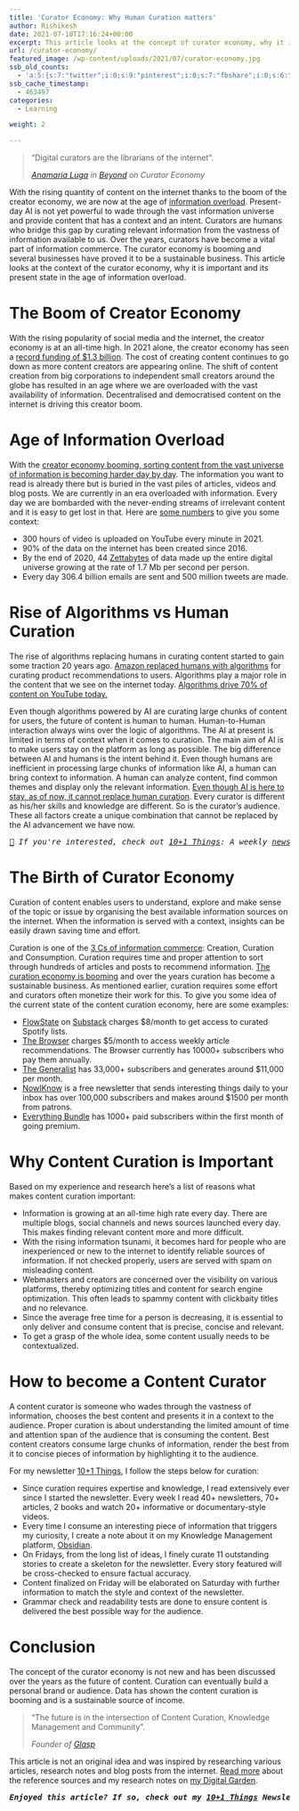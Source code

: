 ```yaml
---
title: 'Curator Economy: Why Human Curation matters'
author: Rishikesh
date: 2021-07-18T17:16:24+00:00
excerpt: This article looks at the concept of curator economy, why it is important and its present state in the age of information overload.
url: /curator-economy/
featured_image: /wp-content/uploads/2021/07/curator-economy.jpg
ssb_old_counts:
  - 'a:5:{s:7:"twitter";i:0;s:9:"pinterest";i:0;s:7:"fbshare";i:0;s:6:"reddit";i:0;s:6:"tumblr";N;}'
ssb_cache_timestamp:
  - 463497
categories:
  - Learning

weight: 2

---
```

<blockquote class="wp-block-quote">
  <p>
    &#8220;Digital curators are the librarians of the internet&#8221;.
  </p>
  
  <cite><a href="https://twitter.com/anamaria_iuga" target="_blank" rel="noreferrer noopener" title="https://twitter.com/anamaria_iuga">Anamaria Luga</a> in <a href="http://beyond.so" target="_blank" rel="noreferrer noopener" title="http://beyond.so">Beyond</a> on Curator Economy</cite>
</blockquote>

<p class="has-drop-cap">
  With the rising quantity of content on the internet thanks to the boom of the creator economy, we are now at the age of <a href="https://en.wikipedia.org/wiki/Information_overload" target="_blank" rel="noreferrer noopener" title="https://en.wikipedia.org/wiki/Information_overload">information overload</a>. Present-day AI is not yet powerful to wade through the vast information universe and provide content that has a context and an intent. Curators are humans who bridge this gap by curating relevant information from the vastness of information available to us. Over the years, curators have become a vital part of information commerce. The curator economy is booming and several businesses have proved it to be a sustainable business. This article looks at the context of the curator economy, why it is important and its present state in the age of information overload.
</p>

# The Boom of Creator Economy

With the rising popularity of social media and the internet, the creator economy is at an all-time high. In 2021 alone, the creator economy has seen a <a href="https://www.cbinsights.com/research/report/what-is-the-creator-economy/" target="_blank" rel="noreferrer noopener" title="https://www.cbinsights.com/research/report/what-is-the-creator-economy/">record funding of $1.3 billion</a>. The cost of creating content continues to go down as more content creators are appearing online. The shift of content creation from big corporations to independent small creators around the globe has resulted in an age where we are overloaded with the vast availability of information. Decentralised and democratised content on the internet is driving this creator boom.

# Age of Information Overload

With the <a href="https://medium.com/@kazuki_sf_/the-rise-of-the-curator-economy-5a40ebfe14d" target="_blank" rel="noreferrer noopener" title="https://medium.com/@kazuki_sf_/the-rise-of-the-curator-economy-5a40ebfe14d">creator economy booming, sorting content from the vast universe of information is becoming harder day by day</a>. The information you want to read is already there but is buried in the vast piles of articles, videos and blog posts. We are currently in an era overloaded with information. Every day we are bombarded with the never-ending streams of irrelevant content and it is easy to get lost in that. Here are <a href="https://techjury.net/blog/how-much-data-is-created-every-day/" target="_blank" rel="noreferrer noopener" title="https://techjury.net/blog/how-much-data-is-created-every-day/">some numbers</a> to give you some context:

  * 300 hours of video is uploaded on YouTube every minute in 2021.
  * 90% of the data on the internet has been created since 2016.
  * By the end of 2020, 44 <a href="https://en.wikipedia.org/wiki/Zettabyte_Era" target="_blank" rel="noreferrer noopener" title="https://en.wikipedia.org/wiki/Zettabyte_Era">Zettabytes</a> of data made up the entire digital universe growing at the rate of 1.7 Mb per second per person.
  * Every day 306.4 billion emails are sent and 500 million tweets are made.

# Rise of Algorithms vs Human Curation

The rise of algorithms replacing humans in curating content started to gain some traction 20 years ago. <a href="https://www.amazon.science/the-history-of-amazons-recommendation-algorithm" target="_blank" rel="noreferrer noopener" title="https://www.amazon.science/the-history-of-amazons-recommendation-algorithm">Amazon replaced humans with algorithms</a> for curating product recommendations to users. Algorithms play a major role in the content that we see on the internet today. <a href="https://qz.com/1178125/youtubes-recommendations-drive-70-of-what-we-watch/" target="_blank" rel="noreferrer noopener" title="https://qz.com/1178125/youtubes-recommendations-drive-70-of-what-we-watch/">Algorithms drive 70% of content on YouTube today.</a>

Even though algorithms powered by AI are curating large chunks of content for users, the future of content is human to human. Human-to-Human interaction always wins over the logic of algorithms. The AI at present is limited in terms of context when it comes to curation. The main aim of AI is to make users stay on the platform as long as possible. The big difference between AI and humans is the intent behind it. Even though humans are inefficient in processing large chunks of information like AI, a human can bring context to information. A human can analyze content, find common themes and display only the relevant information. <a href="https://peer.social/technology/how-human-curation-is-making-its-way-in-the-world-of-artificial-intelligence/" target="_blank" rel="noreferrer noopener" title="https://peer.social/technology/how-human-curation-is-making-its-way-in-the-world-of-artificial-intelligence/">Even though AI is here to stay, as of now, it cannot replace human curation</a>. Every curator is different as his/her skills and knowledge are different. So is the curator&#8217;s audience. These all factors create a unique combination that cannot be replaced by the AI advancement we have now.

<pre class="wp-block-preformatted"><em><a href="https://emojipedia.org/newspaper/">📰</a> If you're interested, check out <a href="https://rishikesh.susbtack.com" title="https://rishikesh.susbtack.com">10+1 Things</a>: A weekly <a href="https://rishikeshs.com/newsletter" target="_blank" rel="noreferrer noopener">newsletter</a> finely curated by me featuring 11 interesting things to feed your curiosity. Read the <a href="https://rishikesh.substack.com/p/digital-gardens-climate-stripes" title="https://rishikesh.substack.com/p/digital-gardens-climate-stripes">latest issue</a>.</em></pre>

# The Birth of Curator Economy

Curation of content enables users to understand, explore and make sense of the topic or issue by organising the best available information sources on the internet. When the information is served with a context, insights can be easily drawn saving time and effort.

Curation is one of the [3 Cs of information commerce][1]: Creation, Curation and Consumption. Curation requires time and proper attention to sort through hundreds of articles and posts to recommend information. <a href="https://beyond.so/blog/welcome-to-the-curator-economy" target="_blank" rel="noreferrer noopener" title="https://beyond.so/blog/welcome-to-the-curator-economy">The curation economy is booming</a> and over the years curation has become a sustainable business. As mentioned earlier, curation requires some effort and curators often monetize their work for this. To give you some idea of the current state of the content curation economy, here are some examples:

  * <a href="http://flowstate.fm/" target="_blank" rel="noreferrer noopener" title="http://flowstate.fm/">FlowState</a> on [Substack][2] charges $8/month to get access to curated Spotify lists.
  * <a href="https://thebrowser.com/" target="_blank" rel="noreferrer noopener">The Browser</a> charges $5/month to access weekly article recommendations. The Browser currently has 10000+ subscribers who pay them annually.
  * <a href="https://www.readthegeneralist.com/" target="_blank" rel="noreferrer noopener" title="https://www.readthegeneralist.com/">The Generalist</a> has 33,000+ subscribers and generates around $11,000 per month.
  * <a href="http://nowiknow.com/" target="_blank" rel="noreferrer noopener" title="http://nowiknow.com/">NowIKnow</a> is a free newsletter that sends interesting things daily to your inbox has over 100,000 subscribers and makes around $1500 per month from patrons.
  * <a href="https://every.to/" target="_blank" rel="noreferrer noopener" title="https://every.to/">Everything Bundle</a> has 1000+ paid subscribers within the first month of going premium.

# Why Content Curation is Important

Based on my experience and research here&#8217;s a list of reasons what  
makes content curation important:

  * Information is growing at an all-time high rate every day. There are multiple blogs, social channels and news sources launched every day. This makes finding relevant content more and more difficult.
  * With the rising information tsunami, it becomes hard for people who are inexperienced or new to the internet to identify reliable sources of information. If not checked properly, users are served with spam on misleading content.
  * Webmasters and creators are concerned over the visibility on various platforms, thereby optimizing titles and content for search engine optimization. This often leads to spammy content with clickbaity titles and no relevance.
  * Since the average free time for a person is decreasing, it is essential to only deliver and consume content that is precise, concise and relevant.
  * To get a grasp of the whole idea, some content usually needs to be contextualized.

# How to become a Content Curator

A content curator is someone who wades through the vastness of information, chooses the best content and presents it in a context to the audience. Proper curation is about understanding the limited amount of time and attention span of the audience that is consuming the content. Best content creators consume large chunks of information, render the best from it to concise pieces of information by highlighting it to the audience.

For my newsletter <a href="https://rishikesh.substack.com" target="_blank" rel="noreferrer noopener" title="https://rishikesh.substack.com">10+1 Things</a>, I follow the steps below for curation:

  * Since curation requires expertise and knowledge, I read extensively ever since I started the newsletter. Every week I read 40+ newsletters, 70+ articles, 2 books and watch 20+ informative or documentary-style videos.
  * Every time I consume an interesting piece of information that triggers my curiosity, I create a note about it on my Knowledge Management platform, [Obsidian][3].
  * On Fridays, from the long list of ideas, I finely curate 11 outstanding stories to create a skeleton for the newsletter. Every story featured will be cross-checked to ensure factual accuracy.
  * Content finalized on Friday will be elaborated on Saturday with further information to match the style and context of the newsletter.
  * Grammar check and readability tests are done to ensure content is delivered the best possible way for the audience.

# Conclusion

The concept of the curator economy is not new and has been discussed over the years as the future of content. Curation can eventually build a personal brand or audience. Data has shown the content curation is booming and is a sustainable source of income.

<blockquote class="wp-block-quote">
  <p>
    &#8220;The future is in the intersection of Content Curation, Knowledge Management and Community&#8221;.
  </p>
  
  <cite>Founder of <a href="https://glasp.co/" target="_blank" rel="noreferrer noopener" title="https://glasp.co/">Glasp</a></cite>
</blockquote>

This article is not an original idea and was inspired by researching various articles, research notes and blog posts from the internet. [Read more][4] about the reference sources and my research notes on [my Digital Garden][5].

<pre class="wp-block-preformatted"><em><strong>Enjoyed this article? If so, check out my <a href="https://rishikesh.substack.com/" target="_blank" rel="noreferrer noopener">10+1 Things</a> Newsletter that I send out every Saturday. It contains 11 interesting Things I thought were worth sharing including books,articles, projects, and other things I'm curious about. <a href="https://rishikesh.substack.com/archive">Click here </a>if you would like to check out the previous issues and may be subscribe! &nbsp;</strong></em></pre>

 [1]: https://www.fastcompany.com/1749899/curation-economy-and-three-cs-information-commerce
 [2]: https://rishikesh.substack.com/about "https://rishikesh.susbtack.com/about"
 [3]: https://obsidian.md "https://obsidian.md"
 [4]: https://notes.rishikeshs.com/curator-economy-why-curation-is-the-future-of-content/
 [5]: https://rishikeshs.com/build-a-digital-garden/ "How I built my Digital Garden using Hugo"